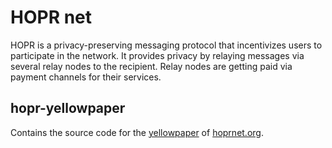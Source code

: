 # HOPR net

HOPR is a privacy-preserving messaging protocol that incentivizes users to participate in the network. It provides privacy by relaying messages via several relay nodes to the recipient. Relay nodes are getting paid via payment channels for their services.

## hopr-yellowpaper

Contains the source code for the [yellowpaper](./yellowpaper.pdf) of [hoprnet.org](https://hoprnet.org).
